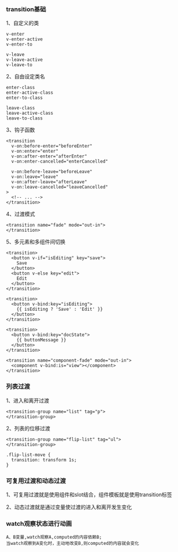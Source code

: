 ### transition基础
1、自定义的类
```
v-enter
v-enter-active
v-enter-to

v-leave
v-leave-active
v-leave-to
```
2、自由设定类名
```
enter-class
enter-active-class
enter-to-class

leave-class
leave-active-class
leave-to-class
```
3、钩子函数
```
<transition
  v-on:before-enter="beforeEnter"
  v-on:enter="enter"
  v-on:after-enter="afterEnter"
  v-on:enter-cancelled="enterCancelled"

  v-on:before-leave="beforeLeave"
  v-on:leave="leave"
  v-on:after-leave="afterLeave"
  v-on:leave-cancelled="leaveCancelled"
>
  <!-- ... -->
</transition>
```
4、过渡模式
```
<transition name="fade" mode="out-in">
</transition>
```
5、多元素和多组件间切换
```
<transition>
  <button v-if="isEditing" key="save">
    Save
  </button>
  <button v-else key="edit">
    Edit
  </button>
</transition>
```
```
<transition>
  <button v-bind:key="isEditing">
    {{ isEditing ? 'Save' : 'Edit' }}
  </button>
</transition>
```
```
<transition>
  <button v-bind:key="docState">
    {{ buttonMessage }}
  </button>
</transition>
```
```
<transition name="component-fade" mode="out-in">
  <component v-bind:is="view"></component>
</transition>
```

### 列表过渡
1、进入和离开过渡
```
<transition-group name="list" tag="p">
</transition-group>
```
2、列表的位移过渡
```
<transition-group name="flip-list" tag="ul">
</transition-group>
```
```
.flip-list-move {
  transition: transform 1s;
}
```
### 可复用过渡和动态过渡
1、可复用过渡就是使用组件和slot结合，组件模板就是使用transition标签<br>

2、动态过渡就是通过变量使过渡的进入和离开发生变化

### watch观察状态进行动画
```
A、B变量,watch观察A,computed的内容依赖B;
当watch观察到A变化时，主动地改变B,则computed的内容就会变化
```
